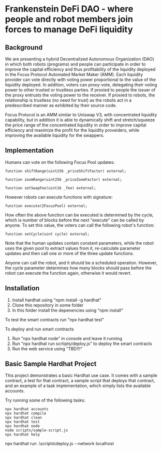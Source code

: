 

# Frankenstein DeFi DAO - where people and robot members join forces to manage DeFi liquidity

## Background

We are presenting a hybrid Decentralized Autonomous Organization (DAO) in which both robots (programs) and people can participate in order to improve the capital efficiency and thus profitability of the liquidity deployed in the Focus Protocol Automated Market Maker (AMM). Each liquidity provider can vote directly with voting power proportional to the value of the liquidity deployed. In addition, voters can proxy-vote, delegating their voting power to other trusted or trustless parties. If proxied to people the issuer of the proxy entrusts the voting power to the receiver. If proxied to robots, the relationship is trustless (no need for trust) as the robots act in a predescribed manner as exhibited by their source code.

Focus Protocol is an AMM similar to Uniswap V3, with concentrated liquidity capability, but in addition it is able to dynamically shift and stretch/squeeze the price range of the concentrated liquidity in order to improve capital efficiency and maximize the profit for the liquidity proveiders, while improving the available liquidity for the swappers.

## Implementation

Humans can vote on the following Focus Pool updates:

    function shiftRange(uint256 _priceShiftFactor) external;

    function zoomRange(uint256 _priceZoomFactor) external;

    function setSwapFee(uint16 _fee) external;

However robots can execute functions with signature:

    function execute(IFocusPool) external;

How often the above function can be executed is determined by the cycle, which is number of blocks before the next "execute" can be called by anyone. To set this value, the voters can call the following robot's function:

    function setCycle(uint cycle) external;

Note that the human updates contain constant parameters, while the robot uses the given pool to extract values from it, re-calculate parameter updates and then call one or more of the three update functions.

Anyone can call the robot, and it should be a scheduled operation. However, the cycle parameter determines how many blocks should pass before the robot can execute the function again, otherwise it would revert.
## Installation

1. Install hardhat using "npm install -g hardhat"
2. Clone this repository in some folder
3. In this folder install the depenencies using "npm install"

To test the smart contracts run "npx hardhat test"

To deploy and run smart contracts
1. Run "npx hardhat node" in console and leave it running
2. Run "npx hardhat run scrtipts/deploy.js" to deploy the smart contracts
3. Run the web service using "TBD!!!"
## Basic Sample Hardhat Project

This project demonstrates a basic Hardhat use case. It comes with a sample contract, a test for that contract, a sample script that deploys that contract, and an example of a task implementation, which simply lists the available accounts.

Try running some of the following tasks:

```shell
npx hardhat accounts
npx hardhat compile
npx hardhat clean
npx hardhat test
npx hardhat node
node scripts/sample-script.js
npx hardhat help
```

npx hardhat run .\scripts\deploy.js --network localhost